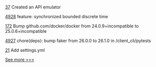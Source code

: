 
[37](https://github.com/hyperledger-labs/aifaq/pull/37) Created an API emulator 

[4928](https://github.com/hyperledger/iroha/pull/4928) feature: synchronized bounded discrete time

[172](https://github.com/hyperledger-labs/microfab/pull/172) Bump github.com/docker/docker from 24.0.9+incompatible to 25.0.6+incompatible

[4927](https://github.com/hyperledger/iroha/pull/4927) chore(deps): bump faker from 26.0.0 to 26.1.0 in /client_cli/pytests

[21](https://github.com/hyperledger-labs/splice/pull/21) Add settings.yml


[See more >>>](https://start-here.hyperledger.org/pull-requests)
